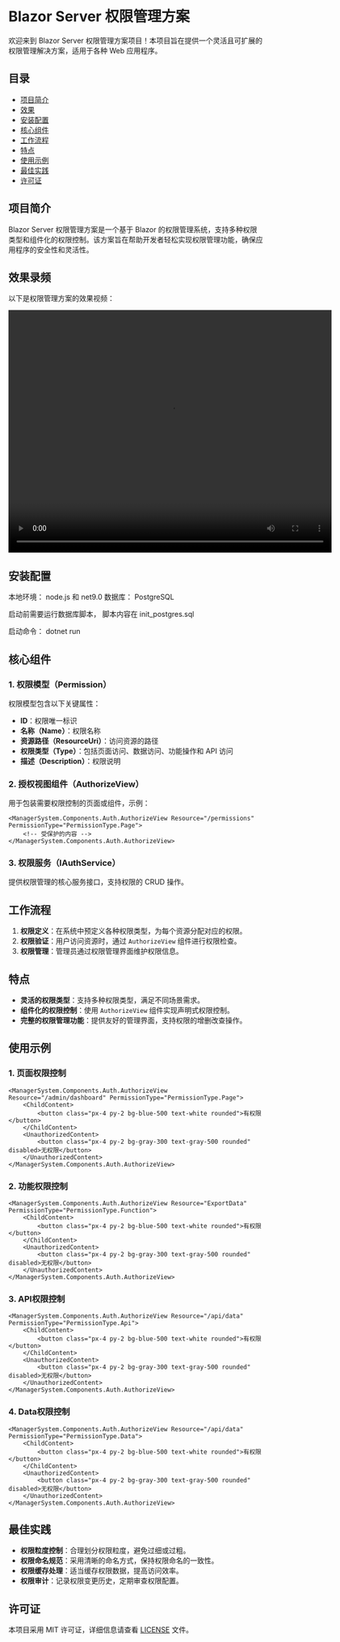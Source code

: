 # Blazor Server 权限管理方案

欢迎来到 Blazor Server 权限管理方案项目！本项目旨在提供一个灵活且可扩展的权限管理解决方案，适用于各种 Web 应用程序。

## 目录

- [项目简介](#项目简介)
- [效果](#效果录频)
- [安装配置](#安装配置)
- [核心组件](#核心组件)
- [工作流程](#工作流程)
- [特点](#特点)
- [使用示例](#使用示例)
- [最佳实践](#最佳实践)
- [许可证](#许可证)

## 项目简介

Blazor Server 权限管理方案是一个基于 Blazor 的权限管理系统，支持多种权限类型和组件化的权限控制。该方案旨在帮助开发者轻松实现权限管理功能，确保应用程序的安全性和灵活性。

## 效果录频

以下是权限管理方案的效果视频：

<video width="640" height="480" controls>
    <source src="./permission-demo.mp4" type="video/mp4">
    您的浏览器不支持 HTML5 视频标签。
</video>


## 安装配置

本地环境： node.js 和 net9.0
数据库： PostgreSQL

启动前需要运行数据库脚本， 脚本内容在 init_postgres.sql

启动命令： dotnet run


## 核心组件

### 1. 权限模型（Permission）

权限模型包含以下关键属性：
- **ID**：权限唯一标识
- **名称（Name）**：权限名称
- **资源路径（ResourceUri）**：访问资源的路径
- **权限类型（Type）**：包括页面访问、数据访问、功能操作和 API 访问
- **描述（Description）**：权限说明

### 2. 授权视图组件（AuthorizeView）

用于包装需要权限控制的页面或组件，示例：
```razor
<ManagerSystem.Components.Auth.AuthorizeView Resource="/permissions" PermissionType="PermissionType.Page">
    <!-- 受保护的内容 -->
</ManagerSystem.Components.Auth.AuthorizeView>
```

### 3. 权限服务（IAuthService）

提供权限管理的核心服务接口，支持权限的 CRUD 操作。

## 工作流程

1. **权限定义**：在系统中预定义各种权限类型，为每个资源分配对应的权限。
2. **权限验证**：用户访问资源时，通过 `AuthorizeView` 组件进行权限检查。
3. **权限管理**：管理员通过权限管理界面维护权限信息。

## 特点

- **灵活的权限类型**：支持多种权限类型，满足不同场景需求。
- **组件化的权限控制**：使用 `AuthorizeView` 组件实现声明式权限控制。
- **完整的权限管理功能**：提供友好的管理界面，支持权限的增删改查操作。

## 使用示例

### 1. 页面权限控制
```razor
<ManagerSystem.Components.Auth.AuthorizeView Resource="/admin/dashboard" PermissionType="PermissionType.Page">
    <ChildContent>
        <button class="px-4 py-2 bg-blue-500 text-white rounded">有权限</button>
    </ChildContent>
    <UnauthorizedContent>
        <button class="px-4 py-2 bg-gray-300 text-gray-500 rounded" disabled>无权限</button>
    </UnauthorizedContent>
</ManagerSystem.Components.Auth.AuthorizeView>
```

### 2. 功能权限控制
```razor
<ManagerSystem.Components.Auth.AuthorizeView Resource="ExportData" PermissionType="PermissionType.Function">
    <ChildContent>
        <button class="px-4 py-2 bg-blue-500 text-white rounded">有权限</button>
    </ChildContent>
    <UnauthorizedContent>
        <button class="px-4 py-2 bg-gray-300 text-gray-500 rounded" disabled>无权限</button>
    </UnauthorizedContent>
</ManagerSystem.Components.Auth.AuthorizeView>

```

### 3. API权限控制
```razor
<ManagerSystem.Components.Auth.AuthorizeView Resource="/api/data" PermissionType="PermissionType.Api">
    <ChildContent>
        <button class="px-4 py-2 bg-blue-500 text-white rounded">有权限</button>
    </ChildContent>
    <UnauthorizedContent>
        <button class="px-4 py-2 bg-gray-300 text-gray-500 rounded" disabled>无权限</button>
    </UnauthorizedContent>
</ManagerSystem.Components.Auth.AuthorizeView>
```

### 4. Data权限控制
```razor
<ManagerSystem.Components.Auth.AuthorizeView Resource="/api/data" PermissionType="PermissionType.Data">
    <ChildContent>
        <button class="px-4 py-2 bg-blue-500 text-white rounded">有权限</button>
    </ChildContent>
    <UnauthorizedContent>
        <button class="px-4 py-2 bg-gray-300 text-gray-500 rounded" disabled>无权限</button>
    </UnauthorizedContent>
</ManagerSystem.Components.Auth.AuthorizeView>
```

## 最佳实践

- **权限粒度控制**：合理划分权限粒度，避免过细或过粗。
- **权限命名规范**：采用清晰的命名方式，保持权限命名的一致性。
- **权限缓存处理**：适当缓存权限数据，提高访问效率。
- **权限审计**：记录权限变更历史，定期审查权限配置。



## 许可证

本项目采用 MIT 许可证，详细信息请查看 [LICENSE](LICENSE) 文件。